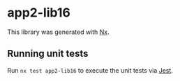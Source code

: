# app2-lib16

This library was generated with [Nx](https://nx.dev).

## Running unit tests

Run `nx test app2-lib16` to execute the unit tests via [Jest](https://jestjs.io).
